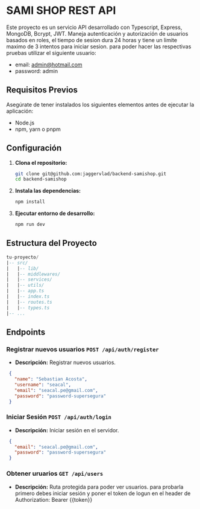 # SAMI SHOP REST API

Este proyecto es un servicio API desarrollado con Typescript, Express, MongoDB, Bcrypt, JWT. Maneja autenticación y autorización
de usuarios basados en roles, el tiempo de sesion dura 24 horas y tiene un limite maximo de 3 intentos para iniciar sesion. para poder
hacer las respectivas pruebas utilizar el siguiente usuario:

  - email: admin@hotmail.com
  - password: admin

## Requisitos Previos

Asegúrate de tener instalados los siguientes elementos antes de ejecutar la aplicación:

- Node.js
- npm, yarn o pnpm

## Configuración

1. **Clona el repositorio:**

   ```bash
   git clone git@github.com:jaggervlad/backend-samishop.git
   cd backend-samishop
   ```

2. **Instala las dependencias:**
   ```bash
   npm install
   ```

4. **Ejecutar entorno de desarrollo:**
   ```bash
   npm run dev
   ```

## Estructura del Proyecto
```sql
tu-proyecto/
|-- src/
|   |-- lib/
|   |-- middlewares/
|   |-- services/
|   |-- utils/
|   |-- app.ts
|   |-- index.ts
|   |-- routes.ts
|   |-- types.ts
|-- ...
```

## Endpoints

### Registrar nuevos usuarios  `POST /api/auth/register`
- **Descripción:** Registrar nuevos usuarios.

 ```json
  {
    "name": "Sebastian Acosta",
    "username": "seacal",
    "email": "seacal.pe@gmail.com",
    "password": "password-supersegura"
  }
  ```

### Iniciar Sesión  `POST /api/auth/login`
- **Descripción:** Iniciar sesión en el servidor.

 ```json
  {
    "email": "seacal.pe@gmail.com",
    "password": "password-supersegura"
  }
  ```

### Obtener uruarios  `GET /api/users`
- **Descripción:** Ruta protegida para poder ver usuarios. para probarla primero debes iniciar sesión y poner el token de logun en el header de Authorization: Bearer {{token}}



